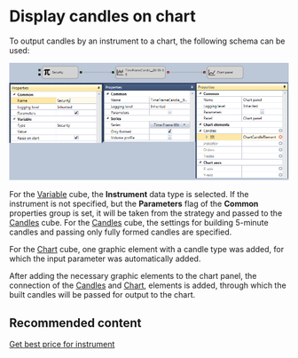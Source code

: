 # Display candles on chart

To output candles by an instrument to a chart, the following schema can be used:

![Designer The conclusion of the candles on the chart 00](../images/Designer_conclusion_of_candles_on_chart_00.png)

For the [Variable](Designer_Variable.md) cube, the **Instrument** data type is selected. If the instrument is not specified, but the **Parameters** flag of the **Common** properties group is set, it will be taken from the strategy and passed to the [Candles](Designer_Candles.md) cube. For the [Candles](Designer_Candles.md) cube, the settings for building 5\-minute candles and passing only fully formed candles are specified.

For the [Chart](Designer_Panel_graphics.md) cube, one graphic element with a candle type was added, for which the input parameter was automatically added.

After adding the necessary graphic elements to the chart panel, the connection of the [Candles](Designer_Candles.md) and [Chart](Designer_Panel_graphics.md), elements is added, through which the built candles will be passed for output to the chart.

## Recommended content

[Get best price for instrument](Designer_Get_best_quote_for_instrument.md)
